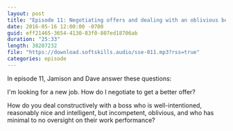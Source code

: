 ```yaml
---
layout: post
title: "Episode 11: Negotiating offers and dealing with an oblivious boss"
date: 2016-05-16 12:00:00 -0700
guid: eff21465-3654-4130-83f0-807ed18706ab
duration: "25:33"
length: 38207232
file: "https://download.softskills.audio/sse-011.mp3?rss=true"
categories: episode
---
```






In episode 11, Jamison and Dave answer these questions:

I'm looking for a new job. How do I negotiate to get a better offer?

How do you deal constructively with a boss who is well-intentioned, reasonably nice and intelligent, but incompetent, oblivious, and who has minimal to no oversight on their work performance?




